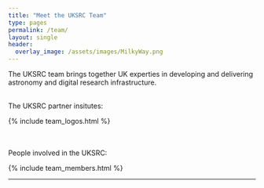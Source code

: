 ```yaml
---
title: "Meet the UKSRC Team"
type: pages
permalink: /team/
layout: single
header:
  overlay_image: /assets/images/MilkyWay.png
---
```

The UKSRC team brings together UK experties in developing and delivering astronomy and digital research infrastructure.

<br>
The UKSRC partner insitutes:


{% include team_logos.html %}

<br><br>
People involved in the UKSRC:

{% include team_members.html %}
  
---
